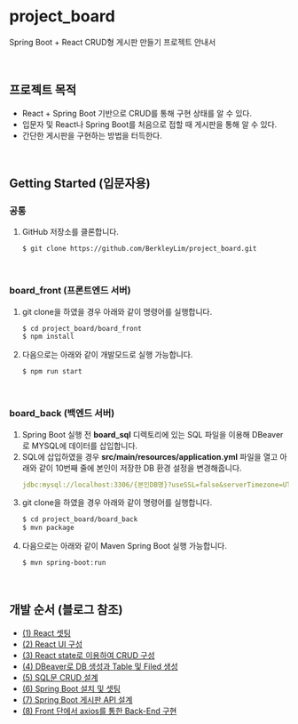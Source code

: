 # project_board
Spring Boot + React CRUD형 게시판 만들기 프로젝트 안내서

<br/>

## 프로젝트 목적
- React + Spring Boot 기반으로 CRUD를 통해 구현 상태를 알 수 있다.
- 입문자 및 React나 Spring Boot를 처음으로 접할 때 게시판을 통해 알 수 있다.
- 간단한 게시판을 구현하는 방법을 터득한다.

<br/>

## Getting Started (입문자용)

### 공통
1. GitHub 저장소를 클론합니다.
    ```bash
    $ git clone https://github.com/BerkleyLim/project_board.git
    ```

<br/>

### board_front (프론트엔드 서버)
1. git clone을 하였을 경우 아래와 같이 명령어를 실행합니다.
    ```bash
    $ cd project_board/board_front
    $ npm install
    ```
2. 다음으로는 아래와 같이 개발모드로 실행 가능합니다.
    ```bash
    $ npm run start
    ```

<br/>

### board_back (백엔드 서버)
1. Spring Boot 실행 전 <strong>board_sql</strong> 디렉토리에 있는 SQL 파일을 이용해 DBeaver로 MYSQL에 데이터를 삽입합니다.
2. SQL에 삽입하였을 경우 <strong>src/main/resources/application.yml</strong> 파일을 열고 아래와 같이 10번째 줄에 본인이 저장한 DB 환경 설정을 변경해줍니다.
    ```yaml
    jdbc:mysql://localhost:3306/{본인DB명}?useSSL=false&serverTimezone=UTC&zeroDateTimeBehavior=convertToNull&allowPublicKeyRetrieval=true&autoReconnect=true
    ```
3. git clone을 하였을 경우 아래와 같이 명령어를 실행합니다.
    ```bash
    $ cd project_board/board_back
    $ mvn package
    ```
4. 다음으로는 아래와 같이 Maven Spring Boot 실행 가능합니다.
    ```bash
    $ mvn spring-boot:run
    ```

<br/>

## 개발 순서 (블로그 참조)
- [(1) React 셋팅](https://berkley.tistory.com/23)
- [(2) React UI 구성](https://berkley.tistory.com/24)
- [(3) React state로 이용하여 CRUD 구성](https://berkley.tistory.com/25)
- [(4) DBeaver로 DB 생성과 Table 및 Filed 생성](https://berkley.tistory.com/26)
- [(5) SQL문 CRUD 설계](https://berkley.tistory.com/27)
- [(6) Spring Boot 설치 및 셋팅](https://berkley.tistory.com/28)
- [(7) Spring Boot 게시판 API 설계](https://berkley.tistory.com/29)
- [(8) Front 단에서 axios를 통한 Back-End 구현](https://berkley.tistory.com/30)
